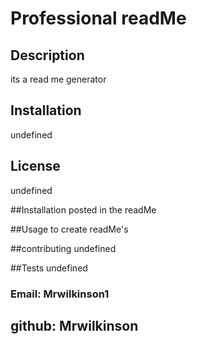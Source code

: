 # Professional readMe
## Description 
its a read me generator

## Installation
undefined

## License
undefined

##Installation
posted in the readMe

##Usage
to create readMe's

##contributing
undefined

##Tests
undefined

### Email: Mrwilkinson1

## github: Mrwilkinson



